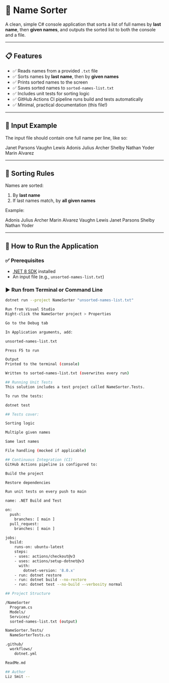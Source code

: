 ﻿# 🧠 Name Sorter

A clean, simple C# console application that sorts a list of full names by **last name**, then **given names**, and outputs the sorted list to both the console and a file.

---

## 📋 Features

- ✅ Reads names from a provided `.txt` file
- ✅ Sorts names by **last name**, then by **given names**
- ✅ Prints sorted names to the screen
- ✅ Saves sorted names to `sorted-names-list.txt`
- ✅ Includes unit tests for sorting logic
- ✅ GitHub Actions CI pipeline runs build and tests automatically
- ✅ Minimal, practical documentation (this file!)

---

## 🧾 Input Example

The input file should contain one full name per line, like so:

Janet Parsons
Vaughn Lewis
Adonis Julius Archer
Shelby Nathan Yoder
Marin Alvarez


---

## 🧮 Sorting Rules

Names are sorted:
1. By **last name**
2. If last names match, by **all given names**

Example:

Adonis Julius Archer
Marin Alvarez
Vaughn Lewis
Janet Parsons
Shelby Nathan Yoder


---

## 🏁 How to Run the Application

### ✅ Prerequisites

- [.NET 8 SDK](https://dotnet.microsoft.com/en-us/download) installed
- An input file (e.g., `unsorted-names-list.txt`)

### ▶️ Run from Terminal or Command Line

```bash
dotnet run --project NameSorter "unsorted-names-list.txt"

Run from Visual Studio
Right-click the NameSorter project > Properties

Go to the Debug tab

In Application arguments, add:

unsorted-names-list.txt

Press F5 to run

Output
Printed to the terminal (console)

Written to sorted-names-list.txt (overwrites every run)

## Running Unit Tests
This solution includes a test project called NameSorter.Tests.

To run the tests:

dotnet test

## Tests cover:

Sorting logic

Multiple given names

Same last names

File handling (mocked if applicable)

## Continuous Integration (CI)
GitHub Actions pipeline is configured to:

Build the project

Restore dependencies

Run unit tests on every push to main

name: .NET Build and Test

on:
  push:
    branches: [ main ]
  pull_request:
    branches: [ main ]

jobs:
  build:
    runs-on: ubuntu-latest
    steps:
    - uses: actions/checkout@v3
    - uses: actions/setup-dotnet@v3
      with:
        dotnet-version: '8.0.x'
    - run: dotnet restore
    - run: dotnet build --no-restore
    - run: dotnet test --no-build --verbosity normal

## Project Structure

/NameSorter
  Program.cs
  Models/
  Services/
  sorted-names-list.txt (output)

NameSorter.Tests/
  NameSorterTests.cs

.github/
  workflows/
    dotnet.yml

ReadMe.md

## Author
Liz Smit --

